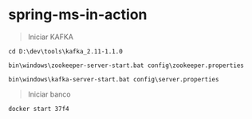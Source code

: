 # spring-ms-in-action

> Iniciar KAFKA

```
cd D:\dev\tools\kafka_2.11-1.1.0

bin\windows\zookeeper-server-start.bat config\zookeeper.properties

bin\windows\kafka-server-start.bat config\server.properties
```

> Iniciar banco

`
docker start 37f4
`


